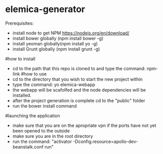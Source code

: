 # elemica-generator
Prerequisites:
- install node to get NPM https://nodejs.org/en/download/
- install bower globally (npm install bower -g)
- install yeoman globally(npm install yo -g)
- install Grunt globally (npm install grunt -g)

#how to install
- cd to the path that this repo is cloned to and type the command: npm-link
#how to use
- cd to the directory that you wish to start the new project within
- type the command: yo elemica-webapp
- the webapp will be scafolfed and the node dependencies will be installed.
- after the project generation is complete cd to the "public" folder 
- run the bower install command

#launching the application
- make sure that you are on the apropriate vpn if the ports have not yet been opened to the outside
- make sure you are in the root directory 
- run the command:
"activator -Dconfig.resource=apollo-dev-beanstalk.conf run"



